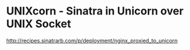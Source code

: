 UNIXcorn - Sinatra in Unicorn over UNIX Socket
==============================================================================

http://recipes.sinatrarb.com/p/deployment/nginx_proxied_to_unicorn
